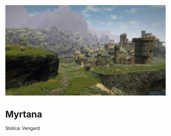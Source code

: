 <p><img src="media/myrtana.jpg"></img></p>

# Myrtana

Stolica: <a data-path="Lokacje/Vengard.md">Vengard</a>